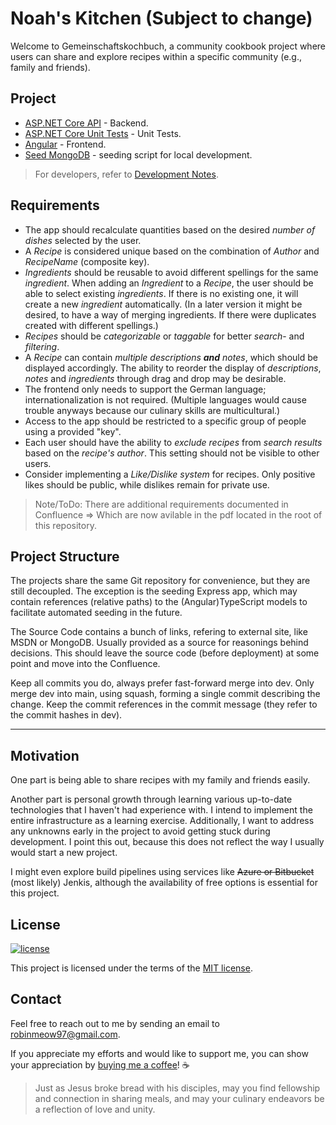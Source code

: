 # Noah's Kitchen (Subject to change)

Welcome to Gemeinschaftskochbuch, a community cookbook project where users can share and explore recipes within a specific community (e.g., family and friends).

## Project

- [ASP.NET Core API](server/README.md) - Backend.
- [ASP.NET Core Unit Tests](server.tests/README.md) - Unit Tests.
- [Angular](client/README.md) - Frontend.
- [Seed MongoDB](seed-mongo-db/README.md) - seeding script for local development.

> For developers, refer to [Development Notes](dev-notes.md).

## Requirements

- The app should recalculate quantities based on the desired *number of dishes* selected by the user.
- A *Recipe* is considered unique based on the combination of *Author* and *RecipeName* (composite key).
- *Ingredients* should be reusable to avoid different spellings for the same *ingredient*. When adding an *Ingredient* to a *Recipe*, the user should be able to select existing *ingredients*. If there is no existing one, it will create a new *ingredient* automatically. (In a later version it might be desired, to have a way of merging ingredients. If there were duplicates created with different spellings.)
- *Recipes* should be *categorizable* or *taggable* for better *search*- and *filtering*.
- A *Recipe* can contain *multiple descriptions **and** notes*, which should be displayed accordingly. The ability to reorder the display of *descriptions*, *notes* and *ingredients* through drag and drop may be desirable.
- The frontend only needs to support the German language; internationalization is not required. (Multiple languages would cause trouble anyways because our culinary skills are multicultural.)
- Access to the app should be restricted to a specific group of people using a provided "key".
- Each user should have the ability to *exclude recipes* from *search results* based on the *recipe's author*. This setting should not be visible to other users.
- Consider implementing a *Like/Dislike system* for recipes. Only positive likes should be public, while dislikes remain for private use.

> Note/ToDo: There are additional requirements documented in Confluence => Which are now avilable in the pdf located in the root of this repository.

## Project Structure

The projects share the same Git repository for convenience, but they are still decoupled. The exception is the seeding Express app, which may contain references (relative paths) to the (Angular)TypeScript models to facilitate automated seeding in the future.

The Source Code contains a bunch of links, refering to external site, like MSDN or MongoDB. Usually provided as a source for reasonings behind decisions. This should leave the source code (before deployment) at some point and move into the Confluence.

Keep all commits you do, always prefer fast-forward merge into dev. Only merge dev into main, using squash, forming a single commit describing the change.
Keep the commit references in the commit message (they refer to the commit hashes in dev).

---

## Motivation

One part is being able to share recipes with my family and friends easily.

Another part is personal growth through learning various up-to-date technologies that I haven't had experience with. I intend to implement the entire infrastructure as a learning exercise. Additionally, I want to address any unknowns early in the project to avoid getting stuck during development. I point this out, because this does not reflect the way I usually would start a new project.

I might even explore build pipelines using services like ~~Azure or Bitbucket~~ (most likely) Jenkis, although the availability of free options is essential for this project.

## License

[![license](https://img.shields.io/badge/license-MIT-green.svg)](https://github.com/RobinMeow/CommunityCookbook/blob/master/LICENSE)

This project is licensed under the terms of the [MIT license](LICENSE).

## Contact

Feel free to reach out to me by sending an email to [robinmeow97@gmail.com](mailto:robinmeow97@gmail.com).

If you appreciate my efforts and would like to support me, you can show your appreciation by [buying me a coffee](https://ko-fi.com/ribyn)! ☕️

> Just as Jesus broke bread with his disciples, may you find fellowship and connection in sharing meals, and may your culinary endeavors be a reflection of love and unity.
